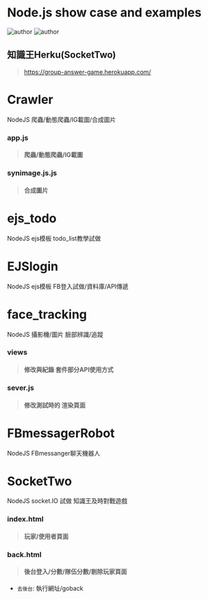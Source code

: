 # Node.js show case and examples
![author](https://img.shields.io/badge/front--end-JackLiang-yellow.svg)
![author](https://img.shields.io/badge/back--end-JackLiang-blue.svg)



## 知識王Herku(SocketTwo)
> <a href="https://group-answer-game.herokuapp.com/" target="_blank">https://group-answer-game.herokuapp.com/</a>




# Crawler
NodeJS 爬蟲/動態爬蟲/IG載圖/合成圖片
### app.js
> #### 爬蟲/動態爬蟲/IG載圖
### synimage.js.js
> #### 合成圖片



# ejs_todo
NodeJS ejs模板 todo_list教學試做



# EJSlogin
NodeJS ejs模板 FB登入試做/資料庫/API傳遞



# face_tracking
NodeJS 攝影機/圖片 臉部辨識/追蹤
### views
> #### 修改與紀錄 套件部分API使用方式
### sever.js
> #### 修改測試時的 渲染頁面



# FBmessagerRobot
NodeJS FBmessanger聊天機器人



# SocketTwo
NodeJS socket.IO 試做 知識王及時對戰遊戲
### index.html
> #### 玩家/使用者頁面
### back.html
> #### 後台登入/分數/隊伍分數/剔除玩家頁面
* `去後台`: 執行網址/goback




